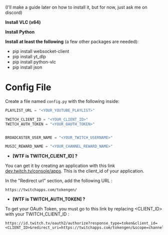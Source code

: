 (I'll make a guide later on how to install it, but for now, just ask me on discord)

**Install VLC (x64)**

**Install Python**

**Install at least the following** (a few other packages are needed):
- pip install websocket-client
- pip install yt_dlp
- pip install python-vlc
- pip install json


# Config File
Create a file named `config.py` with the following inside:

```py
PLAYLIST_URL = "<YOUR_YOUTUBE_PLAYLIST>"

TWITCH_CLIENT_ID = "<YOUR_CLIENT_ID>"
TWITCH_AUTH_TOKEN = "<YOUR_OAUTH_TOKEN>"


BROADCASTER_USER_NAME = "<YOUR_TWITCH_USERNAME>"

MUSIC_REWARD_NAME = "<YOUR_CHANNEL_REWARD_NAME>"
```

- **[WTF is TWITCH_CLIENT_ID] ?**

You can get it by creating an application with this link [dev.twitch.tv/console/apps](https://dev.twitch.tv/console/apps). This is the client_id of your application.

In the "Redirect url" section, add the following URL : 

```
https://twitchapps.com/tokengen/
```

- **[WTF is TWITCH_AUTH_TOKEN] ?**

To get your OAuth Token, you must go to this link by replacing <CLIENT_ID> with your TWITCH_CLIENT_ID :

```
https://id.twitch.tv/oauth2/authorize?response_type=token&client_id=<CLIENT_ID>&redirect_uri=https://twitchapps.com/tokengen/&scope=channel%3Aread%3Aredemptions+channel%3Amanage%3Aredemptions+chat%3Aread+chat%3Aedit+moderation%3Aread
```